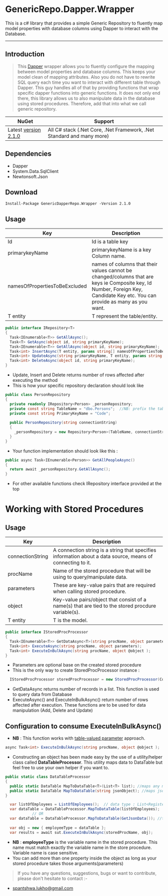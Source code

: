 # GenericRepo.Dapper.Wrapper
This is a c# library that provides a simple Generic Repository to fluently map model properties with database columns using Dapper to interact with the Database.

---
## Introduction
> This [Dapper](https://github.com/StackExchange/Dapper) wrapper allows you to fluently configure the mapping between model properties and database columns. 
> This keeps your model clean of mapping attributes. 
> Also you do not have to rewrite SQL query each time you want to interact with different table through Dapper.
> This guy handles all of that by providing functions that wrap specific dapper functions into generic functions. 
> It does not only end there, this library allows us to also manipulate data in the database using stored procedures.
> Therefore, add that into what we call generic repository. 

NuGet | Support |
------------ | ------------
Latest [version 2.1.0](https://www.nuget.org/packages/GenericDapperRepo.Wrapper/#versions-body-tab) | All C# stack (.Net Core, .Net Framework, .Net Standard and many more)

## Dependencies
- Dapper
- System.Data.SqlClient 
- Newtonsoft.Json

## Download
```
Install-Package GenericDapperRepo.Wrapper -Version 2.1.0
```


## Usage

Key | Description
------------ | ------------
Id | Id is a table key
primarykeyName | primarykeyName is a key Column name.
namesOfPropertiesToBeExcluded | names of columns that their values cannot be changed/columns that are keys ie Composite key, Id Number, Foreign Key, Candidate Key etc. You can provide as many as you want.
T entity | T represent the table/entity.

```C#
public interface IRepository<T>
{
  Task<IEnumerable<T>> GetAllAsync();
  Task<T> GetAsync(object id, string primaryKeyName);
  Task<IEnumerable<T>> GetAllAsync(object id, string primaryKeyName);
  Task<int> InsertAsync(T entity, params string[] namesOfPropertiesToBeExcluded);
  Task<int> UpdateAsync(string primaryKeyName, T entity, params string[] namesOfPropertiesToBeExcluded);
  Task<int> DeleteAsync(object id, string primaryKeyName);
}
```
- Update, Insert and Delete returns number of rows affected after executing the method
- This is how your specific repository declaration should look like

```C#
public class PersonRepository
{
  private readonly IRepository<Person> _personRepository;
  private const string TableName = "dbo.Persons";  //NB: prefix the table schema to your tableName
  private const string PrimaryKeyName = "Code";
  
  public PersonRepository(string connectionString)
  {
    _personRepository = new Repository<Person>(TableName, connectionString);
  }
}
```
- Your function implementation should look like this :
```C#
public async Task<IEnumerable<Person>> GetAllPeopleAsync()
{
  return await _personRepository.GetAllAsync();
}
```
- For other available functions check IRepository interface provided at the top

# Working with Stored Procedures
## Usage
Key | Description
------------ | ------------
connectionString | A connection string is a string that specifies information about a data source, means of connecting to it.
procName | Name of the stored procedure that will be using to query/manipulate data.
parameters | These are key-value pairs that are required when calling stored procedure.
object | Key-value pairs/object that consist of a name(s) that are tied to the stored procdure variable(s).
T entity | T is the model.

```C#
public interface IStoredProcProcessor
{
  Task<IEnumerable<T>> GetDataAsync<T>(string procName, object parameters = null);
  Task<int> ExecuteAsync(string procName, object parameters);
  Task<int> ExecuteInBulkAsync(string procName, object @object );
}
```
- Parameters are optional base on the created stored procedure
- This is the only way to create StoredProcProcessor instance : 
```C#
  IStoredProcProcessor storedProcProcessor = new StoredProcProcessor(ConnectionString);
```
- GetDataAsync returns number of records in a list. This function is used to query data from Database
- ExecuteAsync() and ExecuteInBulkAsync() return number of rows affected after execution. These functions are to be used for data manipulation (Add, Delete and Update)

## Configuration to consume ExecuteInBulkAsync()
- **NB** : This function works with [table-valued parameter](https://docs.microsoft.com/en-us/sql/relational-databases/tables/use-table-valued-parameters-database-engine?view=sql-server-ver16) approach.
```C#
async Task<int> ExecuteInBulkAsync(string procName, object @object );
```
- Constructing an object has been made easy by the use of a utility/helper class called **DataTableProcessor**. This utility maps data to DataTable but feel free to use your own helper if you want to.
```C#
public static class DataTableProcessor
{
  public static DataTable MapToDataTable<T>(List<T> list); //maps any model into DataTable
  public static DataTable MapToDataTable(string jsonObject); //maps json data into DataTable
}
```
```C#
  var listOfEmployees = ListOfEmployees();  // data type : List<RegisterEmployeeModel>
  var dataTable = DataTableProcessor.MapToDataTable(listOfEmployees);
            // OR
  var dataTable = DataTableProcessor.MapToDataTable(GetJsonData()); //takes json data
  
  var obj = new { employeeType = dataTable };
  var results = await sut.ExecuteInBulkAsync(storedProcName, obj);
```
- **NB** : **employeeType** is the variable name in the stored procedure. This name must match exactly the variable name in the store procedure. Variable name is case sensitive.
- You can add more than one property inside the object as long as your stored procedure takes those arguments(parameters)

> If you have any questions, suggestions, bugs or want to contribute, please don't hesitate to contact :-
- spantshwa.lukho@gmail.com



